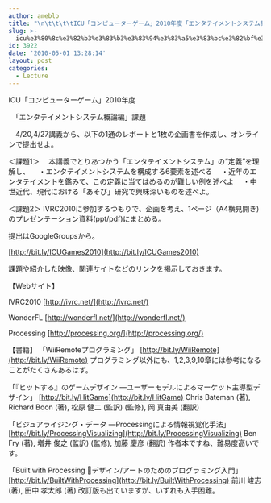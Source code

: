 ```yaml
---
author: ameblo
title: "\n\t\t\t\tICU「コンピューターゲーム」2010年度「エンタテイメントシステム概論編」課題\t\t"
slug: >-
  icu%e3%80%8c%e3%82%b3%e3%83%b3%e3%83%94%e3%83%a5%e3%83%bc%e3%82%bf%e3%83%bc%e3%82%b2%e3%83%bc%e3%83%a0%e3%80%8d2010%e5%b9%b4%e5%ba%a6%e3%80%8c%e3%82%a8%e3%83%b3%e3%82%bf%e3%83%86%e3%82%a4%e3%83%a1
id: 3922
date: '2010-05-01 13:28:14'
layout: post
categories:
  - Lecture
---
```


ICU「コンピューターゲーム」2010年度

　「エンタテイメントシステム概論編」課題

　4/20,4/27講義から、以下の1通のレポートと1枚の企画書を作成し、オンラインで提出せよ。

＜課題1＞ 　本講義でとりあつかう「エンタテイメントシステム」の“定義”を理解し、 　・エンタテイメントシステムを構成する6要素を述べる 　・近年のエンタテイメントを鑑みて、この定義に当てはめるのが難しい例を述べよ 　・中世近代、現代における「あそび」研究で興味深いものを述べよ。

＜課題2＞ IVRC2010に参加するつもりで、企画を考え、1ページ（A4横見開き)のプレゼンテーション資料(ppt/pdf)にまとめる。

提出はGoogleGroupsから。

[http://bit.ly/ICUGames2010](http://bit.ly/ICUGames2010)

課題や紹介した映像、関連サイトなどのリンクを掲示しておきます。

【Webサイト】

IVRC2010 [http://ivrc.net/](http://ivrc.net/)

WonderFL [http://wonderfl.net/](http://wonderfl.net/)

Processing [http://processing.org/](http://processing.org/)

【書籍】 「WiiRemoteプログラミング」 [http://bit.ly/WiiRemote](http://bit.ly/WiiRemote) プログラミング以外にも、1,2,3,9,10章には参考になることがたくさんあるはず。

「『ヒットする』のゲームデザイン ―ユーザーモデルによるマーケット主導型デザイン」 [http://bit.ly/HitGame](http://bit.ly/HitGame) Chris Bateman (著), Richard Boon (著), 松原 健二 (監訳) (監修), 岡 真由美 (翻訳)

「ビジュアライジング・データ ―Processingによる情報視覚化手法」 [http://bit.ly/ProcessingVisualizing](http://bit.ly/ProcessingVisualizing) Ben Fry (著), 増井 俊之 (監訳) (監修), 加藤 慶彦 (翻訳) 作者本ですね、難易度高いです。

「Built with Processing デザイン/アートのためのプログラミング入門」 [http://bit.ly/BuiltWithProcessing](http://bit.ly/BuiltWithProcessing) 前川 峻志 (著), 田中 孝太郎 (著) 改訂版も出ていますが、いずれも入手困難。